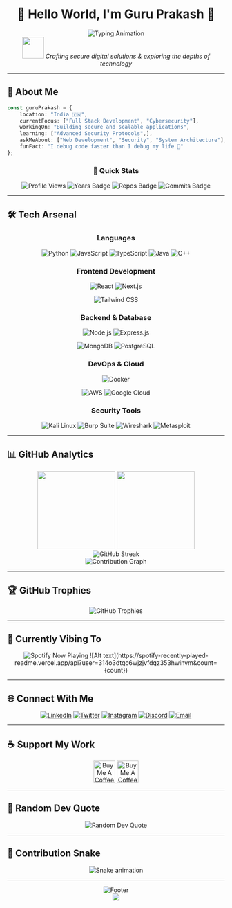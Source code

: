 # <div align="center">👋 Hello World, I'm **Guru Prakash** 🚀</div>

<div align="center">
  <img src="https://readme-typing-svg.herokuapp.com?font=Fira+Code&size=28&duration=3000&pause=1000&color=00D9FF&center=true&vCenter=true&multiline=true&width=600&height=100&lines=Full+Stack+Developer+%F0%9F%92%BB;Cybersecurity+Enthusiast+%F0%9F%94%90;Problem+Solver+%26+Innovator+%E2%9A%A1" alt="Typing Animation" />
</div>

<div align="center">
  <img src="https://github.com/7oSkaaa/7oSkaaa/blob/main/Images/about_me.gif" width="50" />
  <em>Crafting secure digital solutions & exploring the depths of technology</em>
</div>

---

## 🎯 **About Me**

```typescript
const guruPrakash = {
    location: "India 🇮🇳",
    currentFocus: ["Full Stack Development", "Cybersecurity"],
    workingOn: "Building secure and scalable applications",
    learning: ["Advanced Security Protocols",],
    askMeAbout: ["Web Development", "Security", "System Architecture"],
    funFact: "I debug code faster than I debug my life 🐛"
};
```

<div align="center">
  
### 🌟 **Quick Stats**
  
![Profile Views](https://komarev.com/ghpvc/?username=guruprakash175&label=Profile%20Views&color=0891b2&style=for-the-badge&abbreviated=true)
![Years Badge](https://badges.pufler.dev/years/guruprakash175?style=for-the-badge&color=0891b2)
![Repos Badge](https://badges.pufler.dev/repos/guruprakash175?style=for-the-badge&color=0891b2)
![Commits Badge](https://badges.pufler.dev/commits/monthly/guruprakash175?style=for-the-badge&color=0891b2)

</div>

---

## 🛠️ **Tech Arsenal**

<div align="center">

### **Languages**
![Python](https://img.shields.io/badge/Python-3776AB?style=for-the-badge&logo=python&logoColor=white)
![JavaScript](https://img.shields.io/badge/JavaScript-F7DF1E?style=for-the-badge&logo=javascript&logoColor=black)
![TypeScript](https://img.shields.io/badge/TypeScript-007ACC?style=for-the-badge&logo=typescript&logoColor=white)
![Java](https://img.shields.io/badge/Java-ED8B00?style=for-the-badge&logo=java&logoColor=white)
![C++](https://img.shields.io/badge/C++-00599C?style=for-the-badge&logo=cplusplus&logoColor=white)


### **Frontend Development**
![React](https://img.shields.io/badge/React-20232A?style=for-the-badge&logo=react&logoColor=61DAFB)
![Next.js](https://img.shields.io/badge/Next.js-000000?style=for-the-badge&logo=nextdotjs&logoColor=white)

![Tailwind CSS](https://img.shields.io/badge/Tailwind_CSS-38B2AC?style=for-the-badge&logo=tailwind-css&logoColor=white)

### **Backend & Database**
![Node.js](https://img.shields.io/badge/Node.js-43853D?style=for-the-badge&logo=nodedotjs&logoColor=white)
![Express.js](https://img.shields.io/badge/Express.js-404D59?style=for-the-badge&logo=express&logoColor=white)

![MongoDB](https://img.shields.io/badge/MongoDB-4EA94B?style=for-the-badge&logo=mongodb&logoColor=white)
![PostgreSQL](https://img.shields.io/badge/PostgreSQL-316192?style=for-the-badge&logo=postgresql&logoColor=white)


### **DevOps & Cloud**
![Docker](https://img.shields.io/badge/Docker-2496ED?style=for-the-badge&logo=docker&logoColor=white)

![AWS](https://img.shields.io/badge/AWS-232F3E?style=for-the-badge&logo=amazonaws&logoColor=white)
![Google Cloud](https://img.shields.io/badge/Google_Cloud-4285F4?style=for-the-badge&logo=google-cloud&logoColor=white)


### **Security Tools**
![Kali Linux](https://img.shields.io/badge/Kali_Linux-557C94?style=for-the-badge&logo=kali-linux&logoColor=white)
![Burp Suite](https://img.shields.io/badge/Burp_Suite-FF6633?style=for-the-badge&logo=burpsuite&logoColor=white)
![Wireshark](https://img.shields.io/badge/Wireshark-1679A7?style=for-the-badge&logo=wireshark&logoColor=white)
![Metasploit](https://img.shields.io/badge/Metasploit-2596CD?style=for-the-badge&logo=metasploit&logoColor=white)

</div>

---

## 📊 **GitHub Analytics**

<div align="center">
  <img height="180em" src="https://github-readme-stats.vercel.app/api?username=guruprakash175&show_icons=true&theme=tokyonight&include_all_commits=true&count_private=true&hide_border=true&bg_color=0D1117&title_color=00D9FF&icon_color=00D9FF&text_color=FFFFFF"/>
  <img height="180em" src="https://github-readme-stats.vercel.app/api/top-langs/?username=guruprakash175&layout=compact&langs_count=12&theme=tokyonight&hide_border=true&bg_color=0D1117&title_color=00D9FF&text_color=FFFFFF"/>
</div>

<div align="center">
  <img src="https://github-readme-streak-stats.herokuapp.com/?user=guruprakash175&theme=tokyonight&hide_border=true&background=0D1117&stroke=00D9FF&ring=00D9FF&fire=00D9FF&currStreakLabel=FFFFFF" alt="GitHub Streak" />
</div>

<div align="center">
  <img src="https://github-readme-activity-graph.vercel.app/graph?username=guruprakash175&theme=tokyo-night&bg_color=0D1117&color=00D9FF&line=00D9FF&point=FFFFFF&area=true&hide_border=true" alt="Contribution Graph" />
</div>

---

## 🏆 **GitHub Trophies**

<div align="center">
  <img src="https://github-profile-trophy.vercel.app/?username=guruprakash175&theme=tokyonight&no-frame=true&no-bg=true&row=1&column=7" alt="GitHub Trophies" />
</div>

---

## 🎵 **Currently Vibing To**

<div align="center">
  <img src="https://spotify-github-profile.vercel.app/api/spotify?background_color=0d1117&border_color=ffffff" alt="Spotify Now Playing" />
  ![Alt text](https://spotify-recently-played-readme.vercel.app/api?user=314o3dtqc6wjzjvfdqz353hwinvm&count={count})
</div>

---

## 🌐 **Connect With Me**

<div align="center">
  
[![LinkedIn](https://img.shields.io/badge/LinkedIn-0077B5?style=for-the-badge&logo=linkedin&logoColor=white)](https://linkedin.com/in/guruprakash175)
[![Twitter](https://img.shields.io/badge/Twitter-1DA1F2?style=for-the-badge&logo=twitter&logoColor=white)](https://twitter.com/guruprakash175)
[![Instagram](https://img.shields.io/badge/Instagram-E4405F?style=for-the-badge&logo=instagram&logoColor=white)](https://instagram.com/guruprakash175)
[![Discord](https://img.shields.io/badge/Discord-7289DA?style=for-the-badge&logo=discord&logoColor=white)](https://discord.gg/guruprakash175)
[![Email](https://img.shields.io/badge/Email-D14836?style=for-the-badge&logo=gmail&logoColor=white)](mailto:guruprakash175@gmail.com)

</div>

---

## ☕ **Support My Work**

<div align="center">
  <a href="https://ko-fi.com/guruprakash175" target="_blank">
    <img src="https://cdn.ko-fi.com/cdn/kofi3.png?v=3" height="50" alt="Buy Me A Coffee" />
  </a>
  <a href="https://www.buymeacoffee.com/guruprakash175" target="_blank">
    <img src="https://cdn.buymeacoffee.com/buttons/v2/default-yellow.png" height="50" alt="Buy Me A Coffee" />
  </a>
</div>

---

## 💭 **Random Dev Quote**

<div align="center">
  <img src="https://quotes-github-readme.vercel.app/api?type=horizontal&theme=tokyonight&quote=Code%20is%20like%20humor.%20When%20you%20have%20to%20explain%20it%2C%20it%27s%20bad.&author=Cory%20House" alt="Random Dev Quote" />
</div>

---

## 🐍 **Contribution Snake**

<div align="center">
  <img src="https://raw.githubusercontent.com/guruprakash175/guruprakash175/output/snake.svg" alt="Snake animation" />
</div>

---

<div align="center">
  <img src="https://readme-typing-svg.herokuapp.com?font=Fira+Code&size=20&duration=3000&pause=1000&color=00D9FF&center=true&vCenter=true&width=600&lines=Thanks+for+visiting!+%F0%9F%98%84;Let's+connect+and+build+something+amazing!+%F0%9F%9A%80;Always+happy+to+help+fellow+developers!+%F0%9F%A4%9D" alt="Footer" />
</div>

<div align="center">
  <img src="https://capsule-render.vercel.app/api?type=waving&color=gradient&height=100&section=footer&animation=twinkling" />
</div>
